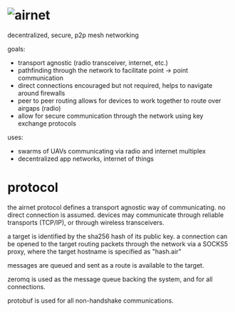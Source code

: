 ![airnet](http://i.imgur.com/bcj4OWt.png)
======

decentralized, secure, p2p mesh networking

goals:
  - transport agnostic (radio transceiver, internet, etc.)
  - pathfinding through the network to facilitate point -> point communication
  - direct connections encouraged but not required, helps to navigate around firewalls
  - peer to peer routing allows for devices to work together to route over airgaps (radio)
  - allow for secure communication through the network using key exchange protocols

uses:
  - swarms of UAVs communicating via radio and internet multiplex
  - decentralized app networks, internet of things

protocol
=======

the airnet protocol defines a transport agnostic way of communicating. no direct connection is assumed. devices may communicate through reliable transports (TCP/IP), or through wireless transceivers.

a target is identified by the sha256 hash of its public key. a connection can be opened to the target routing packets through the network via a SOCKS5 proxy, where the target hostname is specified as "hash.air"

messages are queued and sent as a route is available to the target.

zeromq is used as the message queue backing the system, and for all connections.

protobuf is used for all non-handshake communications.
